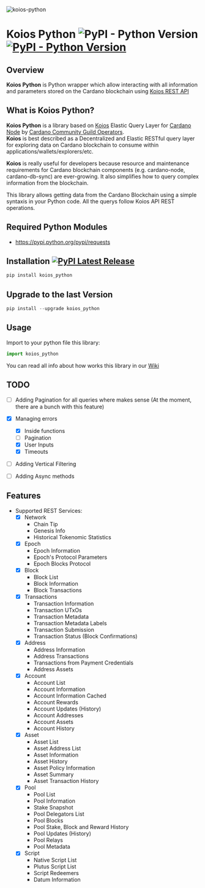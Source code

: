 ![koios-python](https://user-images.githubusercontent.com/82296005/194378368-6d2de904-8eec-48bf-a0d9-37118f299470.png)

# Koios Python ![PyPI - Python Version](https://img.shields.io/badge/python-%3E%3D3.8-blue) [![PyPI - Python Version](https://img.shields.io/badge/pypi%20package-v1.3.0-green)](https://pypi.org/project/koios-python/)

## Overview
**Koios Python** is Python wrapper which allow interacting with all information and parameters stored on the Cardano blockchain using [Koios REST API](https://api.koios.rest/)


## What is Koios Python? 
**Koios Python** is a library based on [Koios](https://www.koios.rest/) Elastic Query Layer for [Cardano Node](https://github.com/input-output-hk/cardano-node/) by [Cardano Community Guild Operators](https://github.com/cardano-community). <br>
**Koios** is best described as a Decentralized and Elastic RESTful query layer for exploring data on Cardano blockchain to consume within applications/wallets/explorers/etc. <p>
**Koios** is really useful for developers because resource and maintenance requirements for Cardano blockchain components (e.g. cardano-node, cardano-db-sync) are ever-growing. It also simplifies how to query complex information from the blockchain.
    
This library allows getting data from the Cardano Blockchain using a simple syntaxis in your Python code. All the querys follow Koios API REST operations.

Required Python Modules
--------------
* https://pypi.python.org/pypi/requests

## Installation [![PyPI Latest Release](https://img.shields.io/pypi/v/koios-python.svg)](https://pypi.org/project/koios-python/)
```python
pip install koios_python
```
    
## Upgrade to the last Version
```python
pip install --upgrade koios_python
```
    
## Usage
Import to your python file this library:
    
```python
import koios_python
```

You can read all info about how works this library in our [Wiki](https://github.com/cardano-community/koios-python/wiki)
    
## TODO

- [ ] Adding Pagination for all queries where makes sense (At the moment, there are a bunch with this feature)
- [x] Managing errors 
    - [x] Inside functions 
    - [ ] Pagination
    - [x] User Inputs
    - [x] Timeouts
- [ ] Adding Vertical Filtering
- [ ] Adding Async methods




    
## Features  
- Supported REST Services:
    - [x] Network
        - Chain Tip
        - Genesis Info
        - Historical Tokenomic Statistics
    - [x] Epoch
        - Epoch Information
        - Epoch's Protocol Parameters
        - Epoch Blocks Protocol
    - [x] Block
        - Block List
        - Block Information
        - Block Transactions
    - [x] Transactions
        - Transaction Information
        - Transaction UTxOs
        - Transaction Metadata
        - Transaction Metadata Labels
        - Transaction Submission
        - Transaction Status (Block Confirmations)
    - [x] Address
        - Address Information
        - Address Transactions
        - Transactions from Payment Credentials
        - Address Assets
    - [x] Account
        - Account List
        - Account Information
        - Account Information Cached
        - Account Rewards
        - Account Updates (History)
        - Account Addresses
        - Account Assets
        - Account History
    - [x] Asset
        - Asset List
        - Asset Address List
        - Asset Information
        - Asset History
        - Asset Policy Information
        - Asset Summary
        - Asset Transaction History
    - [x] Pool
        - Pool List
        - Pool Information
        - Stake Snapshot
        - Pool Delegators List
        - Pool Blocks
        - Pool Stake, Block and Reward History
        - Pool Updates (History)
        - Pool Relays
        - Pool Metadata
    - [x] Script
        - Native Script List
        - Plutus Script List
        - Script Redeemers
        - Datum Information


